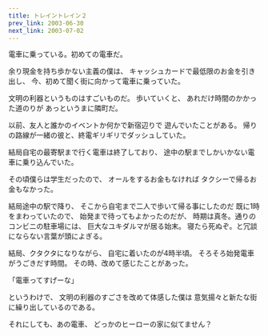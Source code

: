 ```yaml
---
title: トレイントレイン２
prev_link: 2003-06-30
next_link: 2003-07-02
---
```

電車に乗っている。初めての電車だ。

余り現金を持ち歩かない主義の僕は、
キャッシュカードで最低限のお金を引き出し、
今、初めて聞く街に向かって電車に乗っていた。

文明の利器というものはすごいものだ。
歩いていくと、
あれだけ時間のかかった道のりが
あっというまに隣町だ。



以前、友人と誰かのイベントか何かで新宿辺りで
遊んでいたことがある。
帰りの路線が一緒の彼と、終電ギリギリでダッシュしていた。

結局自宅の最寄駅まで行く電車は終了しており、
途中の駅までしかいかない電車に乗り込んでいた。

その頃僕らは学生だったので、
オールをするお金もなければ
タクシーで帰るお金もなかった。

結局途中の駅で降り、
そこから自宅まで二人で歩いて帰る事にしたのだ
既に1時をまわっていたので、
始発まで待ってもよかったのだが、
時期は真冬。通りのコンビニの駐車場には、
巨大なユキダルマが居る始末。
寝たら死ぬぞ。と冗談にならない言葉が頭によぎる。

結局、クタクタになりながら、
自宅に着いたのが4時半頃。
そろそろ始発電車がうごきだす時間。
その時、改めて感じたことがあった。


「電車ってすげーな」


というわけで、
文明の利器のすごさを改めて体感した僕は
意気揚々と新たな街に繰り出しているのである。




それにしても、あの電車、
どっかのヒーローの家に似てません？

